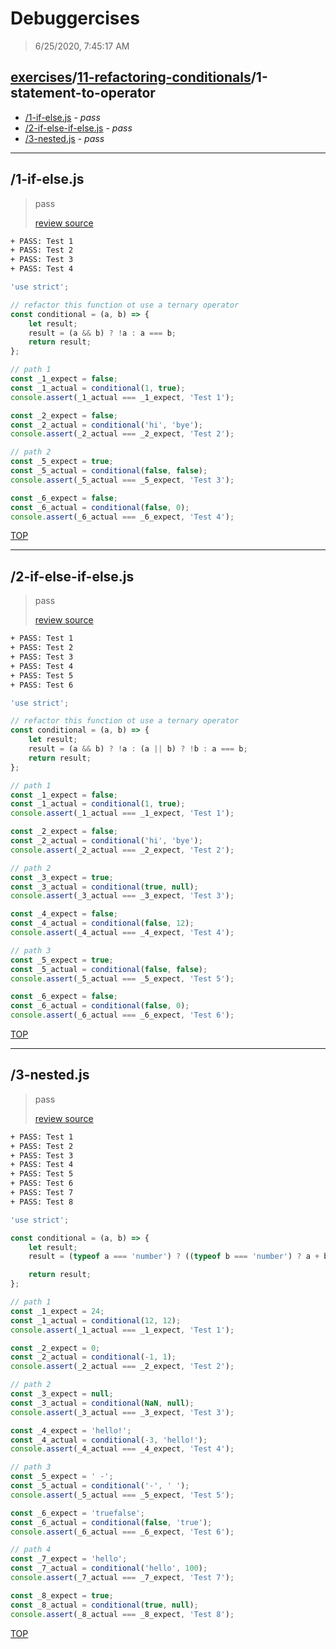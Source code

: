 # Debuggercises 

> 6/25/2020, 7:45:17 AM 

## [exercises](../../README.md)/[11-refactoring-conditionals](../README.md)/1-statement-to-operator 

- [/1-if-else.js](#1-if-elsejs) - _pass_ 
- [/2-if-else-if-else.js](#2-if-else-if-elsejs) - _pass_ 
- [/3-nested.js](#3-nestedjs) - _pass_ 
---

## /1-if-else.js 

> pass 
>
> [review source](../../../exercises/11-refactoring-conditionals/1-statement-to-operator/1-if-else.js)

```txt
+ PASS: Test 1
+ PASS: Test 2
+ PASS: Test 3
+ PASS: Test 4
```

```js
'use strict';

// refactor this function ot use a ternary operator
const conditional = (a, b) => {
    let result;
    result = (a && b) ? !a : a === b;
    return result;
};

// path 1
const _1_expect = false;
const _1_actual = conditional(1, true);
console.assert(_1_actual === _1_expect, 'Test 1');

const _2_expect = false;
const _2_actual = conditional('hi', 'bye');
console.assert(_2_actual === _2_expect, 'Test 2');

// path 2
const _5_expect = true;
const _5_actual = conditional(false, false);
console.assert(_5_actual === _5_expect, 'Test 3');

const _6_expect = false;
const _6_actual = conditional(false, 0);
console.assert(_6_actual === _6_expect, 'Test 4');
```

[TOP](#debuggercises)

---

## /2-if-else-if-else.js 

> pass 
>
> [review source](../../../exercises/11-refactoring-conditionals/1-statement-to-operator/2-if-else-if-else.js)

```txt
+ PASS: Test 1
+ PASS: Test 2
+ PASS: Test 3
+ PASS: Test 4
+ PASS: Test 5
+ PASS: Test 6
```

```js
'use strict';

// refactor this function ot use a ternary operator
const conditional = (a, b) => {
    let result;
    result = (a && b) ? !a : (a || b) ? !b : a === b;
    return result;
};

// path 1
const _1_expect = false;
const _1_actual = conditional(1, true);
console.assert(_1_actual === _1_expect, 'Test 1');

const _2_expect = false;
const _2_actual = conditional('hi', 'bye');
console.assert(_2_actual === _2_expect, 'Test 2');

// path 2
const _3_expect = true;
const _3_actual = conditional(true, null);
console.assert(_3_actual === _3_expect, 'Test 3');

const _4_expect = false;
const _4_actual = conditional(false, 12);
console.assert(_4_actual === _4_expect, 'Test 4');

// path 3
const _5_expect = true;
const _5_actual = conditional(false, false);
console.assert(_5_actual === _5_expect, 'Test 5');

const _6_expect = false;
const _6_actual = conditional(false, 0);
console.assert(_6_actual === _6_expect, 'Test 6');
```

[TOP](#debuggercises)

---

## /3-nested.js 

> pass 
>
> [review source](../../../exercises/11-refactoring-conditionals/1-statement-to-operator/3-nested.js)

```txt
+ PASS: Test 1
+ PASS: Test 2
+ PASS: Test 3
+ PASS: Test 4
+ PASS: Test 5
+ PASS: Test 6
+ PASS: Test 7
+ PASS: Test 8
```

```js
'use strict';

const conditional = (a, b) => {
    let result;
    result = (typeof a === 'number') ? ((typeof b === 'number') ? a + b : b) : ((typeof b === 'string') ? b + a : a);

    return result;
};

// path 1
const _1_expect = 24;
const _1_actual = conditional(12, 12);
console.assert(_1_actual === _1_expect, 'Test 1');

const _2_expect = 0;
const _2_actual = conditional(-1, 1);
console.assert(_2_actual === _2_expect, 'Test 2');

// path 2
const _3_expect = null;
const _3_actual = conditional(NaN, null);
console.assert(_3_actual === _3_expect, 'Test 3');

const _4_expect = 'hello!';
const _4_actual = conditional(-3, 'hello!');
console.assert(_4_actual === _4_expect, 'Test 4');

// path 3
const _5_expect = ' -';
const _5_actual = conditional('-', ' ');
console.assert(_5_actual === _5_expect, 'Test 5');

const _6_expect = 'truefalse';
const _6_actual = conditional(false, 'true');
console.assert(_6_actual === _6_expect, 'Test 6');

// path 4
const _7_expect = 'hello';
const _7_actual = conditional('hello', 100);
console.assert(_7_actual === _7_expect, 'Test 7');

const _8_expect = true;
const _8_actual = conditional(true, null);
console.assert(_8_actual === _8_expect, 'Test 8');
```

[TOP](#debuggercises)

